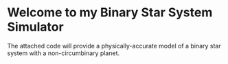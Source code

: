 <h1>Welcome to my Binary Star System Simulator  </h1>

The attached code will provide a physically-accurate model of a binary star system with a non-circumbinary planet.


<!-- The code for this project was written in HTML and JavaScript with WebGL. The texture on the cups is all done procedurally, which means you can make your own set of cups! The code to modify the cups is contained in <code>basecup.js</code>. To create your own texture, scroll down to the fragment shader and create your own function that will make the texture. For example, this is where the texture for the red cup is defined: <br> <img width="620" alt="Screenshot 2024-01-22 at 10 10 06 AM" src="https://github.com/mariabeatrizsilva/murano/assets/67334485/ab328cc0-9d8e-47ed-af69-cef0f2e6e063"> <br> -->


